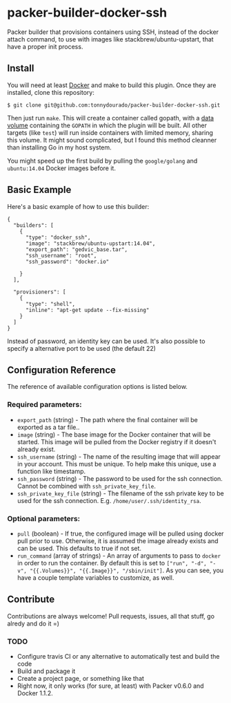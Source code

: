 # packer-builder-docker-ssh


Packer builder that provisions containers using SSH, instead of the docker attach command, to use with images like stackbrew/ubuntu-upstart, that have a proper init process.

## Install

You will need at least [Docker](docker.io) and make to build this plugin. Once they are installed, clone this repository:

```
$ git clone git@github.com:tonnydourado/packer-builder-docker-ssh.git
```

Then just run `make`. This will create a container called gopath, with a [data volume](https://docs.docker.com/userguide/dockervolumes/) containing the `GOPATH` in which the plugin will be built. All other targets (like `test`) will run inside containers with limited memory, sharing this volume. It might sound complicated, but I found this method cleanner than installing Go in my host system.

You might speed up the first build by pulling the `google/golang` and `ubuntu:14.04` Docker images before it.

## Basic Example

Here's a basic example of how to use this builder:

```
{
  "builders": [
    {
      "type": "docker_ssh",
      "image": "stackbrew/ubuntu-upstart:14.04",
      "export_path": "gedvic_base.tar",
      "ssh_username": "root",
      "ssh_password": "docker.io"

    }
  ],

  "provisioners": [
    {
      "type": "shell",
      "inline": "apt-get update --fix-missing"
    }
  ]
}
```

Instead of password, an identity key can be used. It's also possible to specify a alternative port to be used (the default  22)

## Configuration Reference

The reference of available configuration options is listed below.

### Required parameters:

 * `export_path` (string) - The path where the final container will be exported as a tar file..
 * `image` (string) - The base image for the Docker container that will be started. This image will be pulled from the Docker registry if it doesn't already exist.
 * `ssh_username` (string) - The name of the resulting image that will appear in your account. This must be unique. To help make this unique, use a function like timestamp.
 * `ssh_password` (string) - The password to be used for the ssh connection. Cannot be combined with `ssh_private_key_file`.
 * `ssh_private_key_file` (string) - The filename of the ssh private key to be used for the ssh connection. E.g. `/home/user/.ssh/identity_rsa`.

### Optional parameters:

 * `pull` (boolean) - If true, the configured image will be pulled using docker pull prior to use. Otherwise, it is assumed the image already exists and can be used. This defaults to true if not set.
 * `run_command` (array of strings) - An array of arguments to pass to `docker` in order to run the container. By default this is set to `["run", "-d", "-v", "{{.Volumes}}", "{{.Image}}", "/sbin/init"]`. As you can see, you have a couple template variables to customize, as well.

## Contribute

Contributions are always welcome! Pull requests, issues, all that stuff, go alredy and do it =)

### TODO
* Configure travis CI or any alternative to automatically test and build the code
* Build and package it
* Create a project page, or something like that
* Right now, it only works (for sure, at least) with Packer v0.6.0 and Docker 1.1.2.
